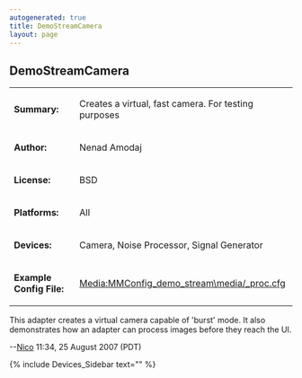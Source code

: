 ```yaml
---
autogenerated: true
title: DemoStreamCamera
layout: page
---
```


## DemoStreamCamera

<table>

<tr>

<td markdown="1">

**Summary:**

</td>

<td markdown="1">

Creates a virtual, fast camera. For testing purposes

</td>

</tr>

<tr>

<td markdown="1">

**Author:**

</td>

<td markdown="1">

Nenad Amodaj

</td>

</tr>

<tr>

<td markdown="1">

**License:**

</td>

<td markdown="1">

BSD

</td>

</tr>

<tr>

<td markdown="1">

**Platforms:**

</td>

<td markdown="1">

All

</td>

</tr>

<tr>

<td markdown="1">

**Devices:**

</td>

<td markdown="1">

Camera, Noise Processor, Signal Generator

</td>

</tr>

<tr>

<td markdown="1">

**Example Config File:**

</td>

<td markdown="1">

[Media:MMConfig\_demo\_stream\media/_proc.cfg](Media:media/MMConfig_demo_stream_proc.cfg "wikilink")

</td>

</tr>

</table>

This adapter creates a virtual camera capable of 'burst' mode. It also
demonstrates how an adapter can process images before they reach the UI.

\--[Nico](User:Nico "wikilink") 11:34, 25 August 2007 (PDT)

{% include Devices_Sidebar text="" %}
